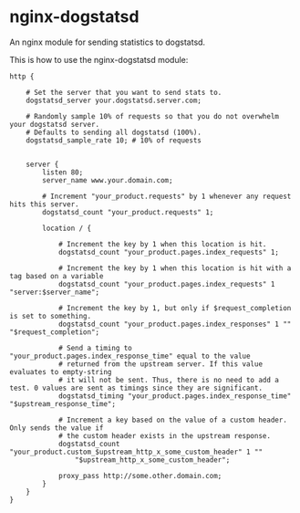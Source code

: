 nginx-dogstatsd
===============

An nginx module for sending statistics to dogstatsd.

This is how to use the nginx-dogstatsd module:

	http {

		# Set the server that you want to send stats to.
		dogstatsd_server your.dogstatsd.server.com;

		# Randomly sample 10% of requests so that you do not overwhelm your dogstatsd server.
		# Defaults to sending all dogstatsd (100%).
		dogstatsd_sample_rate 10; # 10% of requests


		server {
			listen 80;
			server_name www.your.domain.com;

			# Increment "your_product.requests" by 1 whenever any request hits this server.
			dogstatsd_count "your_product.requests" 1;

			location / {

				# Increment the key by 1 when this location is hit.
				dogstatsd_count "your_product.pages.index_requests" 1;

				# Increment the key by 1 when this location is hit with a tag based on a variable
				dogstatsd_count "your_product.pages.index_requests" 1 "server:$server_name";

				# Increment the key by 1, but only if $request_completion is set to something.
				dogstatsd_count "your_product.pages.index_responses" 1 "" "$request_completion";

				# Send a timing to "your_product.pages.index_response_time" equal to the value
				# returned from the upstream server. If this value evaluates to empty-string
				# it will not be sent. Thus, there is no need to add a test. 0 values are sent as timings since they are significant.
				dogstatsd_timing "your_product.pages.index_response_time" "$upstream_response_time";

				# Increment a key based on the value of a custom header. Only sends the value if
				# the custom header exists in the upstream response.
				dogstatsd_count "your_product.custom_$upstream_http_x_some_custom_header" 1 ""
					"$upstream_http_x_some_custom_header";

				proxy_pass http://some.other.domain.com;
			}
		}
	}
